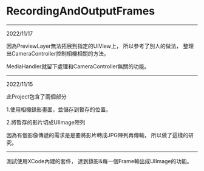 # RecordingAndOutputFrames

---
2022/11/17

因為PreviewLayer無法拓展到指定的UIView上，
所以參考了別人的做法，
整理出CameraController控制相機相關的方法。

MediaHandler就留下處理和CameraController無關的功能。

---
2022/11/15

此Project包含了兩個部分

1.使用相機錄影畫面，並儲存到暫存的位置。

2.將暫存的影片切成UIImage陣列

因為有個影像傳遞的需求是是要將影片轉成JPG陣列再傳輸，
所以做了這樣的研究。

---
測試使用XCode內建的套件，
達到錄影&每一個Frame輸出成UIImage的功能。